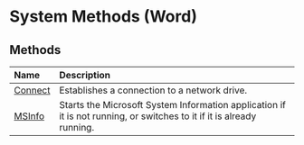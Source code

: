 
# System Methods (Word)

## Methods



|**Name**|**Description**|
|:-----|:-----|
|[Connect](c2f2bc89-89a7-8ca0-3e78-ea558068b044.md)|Establishes a connection to a network drive.|
|[MSInfo](b1cf752b-076e-82d0-bec5-27dd3f834d85.md)|Starts the Microsoft System Information application if it is not running, or switches to it if it is already running.|
